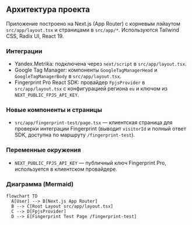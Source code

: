 ## Архитектура проекта

Приложение построено на Next.js (App Router) с корневым лэйаутом `src/app/layout.tsx` и страницами в `src/app/*`. Используются Tailwind CSS, Radix UI, React 19.

### Интеграции
- Yandex.Metrika: подключена через `next/script` в `src/app/layout.tsx`.
- Google Tag Manager: компоненты `GoogleTagManagerHead` и `GoogleTagManagerBody` в `src/app/layout.tsx`.
- Fingerprint Pro React SDK: провайдер `FpjsProvider` в `src/app/layout.tsx` с конфигурацией региона `eu` и ключом из `NEXT_PUBLIC_FPJS_API_KEY`.

### Новые компоненты и страницы
- `src/app/fingerprint-test/page.tsx` — клиентская страница для проверки интеграции Fingerprint (выводит `visitorId` и полный ответ SDK, доступна по маршруту `/fingerprint-test`).

### Переменные окружения
- `NEXT_PUBLIC_FPJS_API_KEY` — публичный ключ Fingerprint Pro, используется в клиентском провайдере.

### Диаграмма (Mermaid)
```mermaid
flowchart TD
  A[User] --> B[Next.js App Router]
  B --> C[Root Layout src/app/layout.tsx]
  C --> D[FpjsProvider]
  D --> E[Fingerprint Test Page /fingerprint-test]
```



